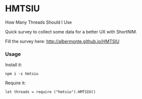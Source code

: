 # HMTSIU
How Many Threads Should I Use

Quick survey to collect some data for a better UX with ShortNIM.

Fill the survey here: http://albermonte.github.io/HMTSIU

### Usage

Install it:
```
npm i -s hmtsiu
```

Require it:
```
let threads = require ("hmtsiu").HMTSIU()
```
